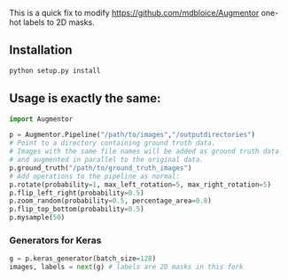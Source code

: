 This is a quick fix to modify https://github.com/mdbloice/Augmentor one-hot labels to 2D masks.

## Installation
```python
python setup.py install
```

## Usage is exactly the same:

```python
import Augmentor

p = Augmentor.Pipeline("/path/to/images","/outputdirectories")
# Point to a directory containing ground truth data.
# Images with the same file names will be added as ground truth data
# and augmented in parallel to the original data.
p.ground_truth("/path/to/ground_truth_images")
# Add operations to the pipeline as normal:
p.rotate(probability=1, max_left_rotation=5, max_right_rotation=5)
p.flip_left_right(probability=0.5)
p.zoom_random(probability=0.5, percentage_area=0.8)
p.flip_top_bottom(probability=0.5)
p.mysample(50)
```

### Generators for Keras
```python
g = p.keras_generator(batch_size=128)
images, labels = next(g) # labels are 2D masks in this fork
```
